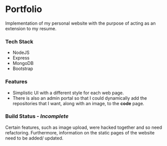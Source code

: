 # Portfolio

Implementation of my personal website with the purpose of acting as an extension to my resume.

### Tech Stack

* NodeJS
* Express
* MongoDB
* Bootstrap 

### Features

* Simplistic UI with a different style for each web page. 
* There is also an admin portal so that I could dynamically add the repositories that I want, along with an image, to the **code** page.

### Build Status - *Incomplete* 

Certain features, such as image upload, were hacked together and so need refactoring. 
Furthermore, information on the static pages of the website need to be added/ updated.
